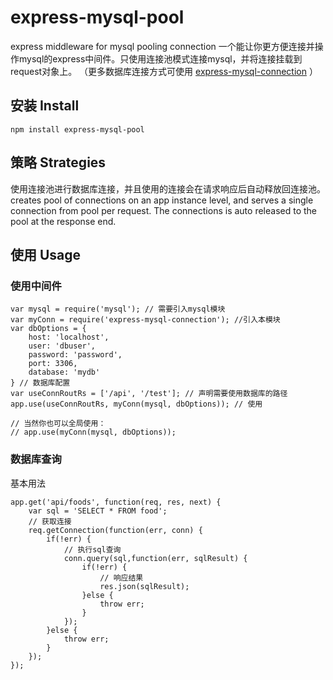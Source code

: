 # express-mysql-pool

express middleware for mysql pooling connection
一个能让你更方便连接并操作mysql的express中间件。只使用连接池模式连接mysql，并将连接挂载到request对象上。
（更多数据库连接方式可使用 [express-mysql-connection](https://github.com/szYuan/express-mysql-connection) ）

## 安装 Install
```
npm install express-mysql-pool
```


## 策略 Strategies
使用连接池进行数据库连接，并且使用的连接会在请求响应后自动释放回连接池。 creates pool of connections on an app instance level, and serves a single connection from pool per request. The connections is auto released to the pool at the response end.

## 使用 Usage

### 使用中间件
```
var mysql = require('mysql'); // 需要引入mysql模块
var myConn = require('express-mysql-connection'); //引入本模块
var dbOptions = {
    host: 'localhost',
    user: 'dbuser',
    password: 'password',
    port: 3306,
    database: 'mydb'
} // 数据库配置
var useConnRoutRs = ['/api', '/test']; // 声明需要使用数据库的路径
app.use(useConnRoutRs, myConn(mysql, dbOptions)); // 使用

// 当然你也可以全局使用： 
// app.use(myConn(mysql, dbOptions));
```
### 数据库查询
基本用法
```
app.get('api/foods', function(req, res, next) {
    var sql = 'SELECT * FROM food';
    // 获取连接
    req.getConnection(function(err, conn) {
        if(!err) {
            // 执行sql查询
            conn.query(sql,function(err, sqlResult) {
                if(!err) {
                    // 响应结果
                    res.json(sqlResult);
                }else {
                    throw err;
                }
            });
        }else {
            throw err;
        }
    });
});
```